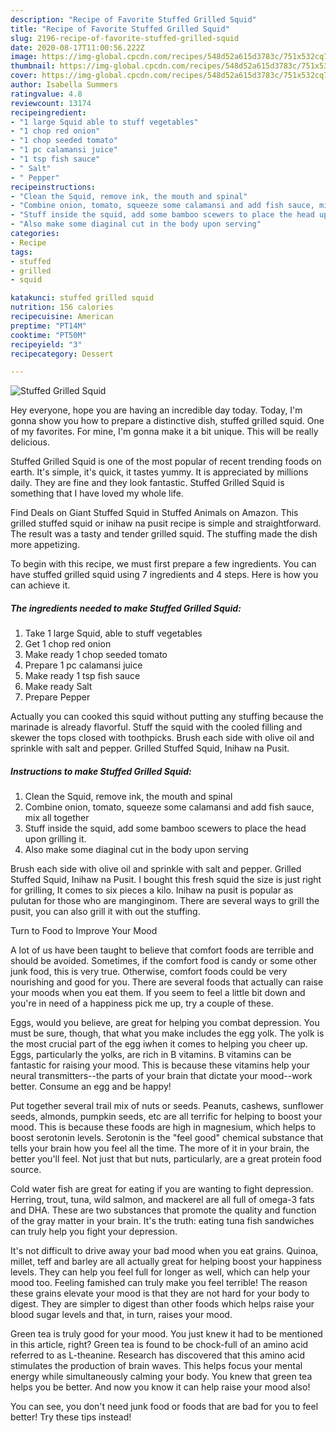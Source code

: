 ```yaml
---
description: "Recipe of Favorite Stuffed Grilled Squid"
title: "Recipe of Favorite Stuffed Grilled Squid"
slug: 2196-recipe-of-favorite-stuffed-grilled-squid
date: 2020-08-17T11:00:56.222Z
image: https://img-global.cpcdn.com/recipes/548d52a615d3783c/751x532cq70/stuffed-grilled-squid-recipe-main-photo.jpg
thumbnail: https://img-global.cpcdn.com/recipes/548d52a615d3783c/751x532cq70/stuffed-grilled-squid-recipe-main-photo.jpg
cover: https://img-global.cpcdn.com/recipes/548d52a615d3783c/751x532cq70/stuffed-grilled-squid-recipe-main-photo.jpg
author: Isabella Summers
ratingvalue: 4.8
reviewcount: 13174
recipeingredient:
- "1 large Squid able to stuff vegetables"
- "1 chop red onion"
- "1 chop seeded tomato"
- "1 pc calamansi juice"
- "1 tsp fish sauce"
- " Salt"
- " Pepper"
recipeinstructions:
- "Clean the Squid, remove ink, the mouth and spinal"
- "Combine onion, tomato, squeeze some calamansi and add fish sauce, mix all together"
- "Stuff inside the squid, add some bamboo scewers to place the head upon grilling it."
- "Also make some diaginal cut in the body upon serving"
categories:
- Recipe
tags:
- stuffed
- grilled
- squid

katakunci: stuffed grilled squid 
nutrition: 156 calories
recipecuisine: American
preptime: "PT14M"
cooktime: "PT50M"
recipeyield: "3"
recipecategory: Dessert

---
```



![Stuffed Grilled Squid](https://img-global.cpcdn.com/recipes/548d52a615d3783c/751x532cq70/stuffed-grilled-squid-recipe-main-photo.jpg)

Hey everyone, hope you are having an incredible day today. Today, I'm gonna show you how to prepare a distinctive dish, stuffed grilled squid. One of my favorites. For mine, I'm gonna make it a bit unique. This will be really delicious.

Stuffed Grilled Squid is one of the most popular of recent trending foods on earth. It's simple, it's quick, it tastes yummy. It is appreciated by millions daily. They are fine and they look fantastic. Stuffed Grilled Squid is something that I have loved my whole life.

Find Deals on Giant Stuffed Squid in Stuffed Animals on Amazon. This grilled stuffed squid or inihaw na pusit recipe is simple and straightforward. The result was a tasty and tender grilled squid. The stuffing made the dish more appetizing.


To begin with this recipe, we must first prepare a few ingredients. You can have stuffed grilled squid using 7 ingredients and 4 steps. Here is how you can achieve it.

<!--inarticleads1-->

##### The ingredients needed to make Stuffed Grilled Squid:

1. Take 1 large Squid, able to stuff vegetables
1. Get 1 chop red onion
1. Make ready 1 chop seeded tomato
1. Prepare 1 pc calamansi juice
1. Make ready 1 tsp fish sauce
1. Make ready  Salt
1. Prepare  Pepper


Actually you can cooked this squid without putting any stuffing because the marinade is already flavorful. Stuff the squid with the cooled filling and skewer the tops closed with toothpicks. Brush each side with olive oil and sprinkle with salt and pepper. Grilled Stuffed Squid, Inihaw na Pusit. 

<!--inarticleads2-->

##### Instructions to make Stuffed Grilled Squid:

1. Clean the Squid, remove ink, the mouth and spinal
1. Combine onion, tomato, squeeze some calamansi and add fish sauce, mix all together
1. Stuff inside the squid, add some bamboo scewers to place the head upon grilling it.
1. Also make some diaginal cut in the body upon serving


Brush each side with olive oil and sprinkle with salt and pepper. Grilled Stuffed Squid, Inihaw na Pusit. I bought this fresh squid the size is just right for grilling, It comes to six pieces a kilo. Inihaw na pusit is popular as pulutan for those who are manginginom. There are several ways to grill the pusit, you can also grill it with out the stuffing. 

Turn to Food to Improve Your Mood


A lot of us have been taught to believe that comfort foods are terrible and should be avoided. Sometimes, if the comfort food is candy or some other junk food, this is very true. Otherwise, comfort foods could be very nourishing and good for you. There are several foods that actually can raise your moods when you eat them. If you seem to feel a little bit down and you're in need of a happiness pick me up, try a couple of these.

Eggs, would you believe, are great for helping you combat depression. You must be sure, though, that what you make includes the egg yolk. The yolk is the most crucial part of the egg iwhen it comes to helping you cheer up. Eggs, particularly the yolks, are rich in B vitamins. B vitamins can be fantastic for raising your mood. This is because these vitamins help your neural transmitters--the parts of your brain that dictate your mood--work better. Consume an egg and be happy!

Put together several trail mix of nuts or seeds. Peanuts, cashews, sunflower seeds, almonds, pumpkin seeds, etc are all terrific for helping to boost your mood. This is because these foods are high in magnesium, which helps to boost serotonin levels. Serotonin is the "feel good" chemical substance that tells your brain how you feel all the time. The more of it in your brain, the better you'll feel. Not just that but nuts, particularly, are a great protein food source.

Cold water fish are great for eating if you are wanting to fight depression. Herring, trout, tuna, wild salmon, and mackerel are all full of omega-3 fats and DHA. These are two substances that promote the quality and function of the gray matter in your brain. It's the truth: eating tuna fish sandwiches can truly help you fight your depression. 

It's not difficult to drive away your bad mood when you eat grains. Quinoa, millet, teff and barley are all actually great for helping boost your happiness levels. They can help you feel full for longer as well, which can help your mood too. Feeling famished can truly make you feel terrible! The reason these grains elevate your mood is that they are not hard for your body to digest. They are simpler to digest than other foods which helps raise your blood sugar levels and that, in turn, raises your mood.

Green tea is truly good for your mood. You just knew it had to be mentioned in this article, right? Green tea is found to be chock-full of an amino acid referred to as L-theanine. Research has discovered that this amino acid stimulates the production of brain waves. This helps focus your mental energy while simultaneously calming your body. You knew that green tea helps you be better. And now you know it can help raise your mood also!

You can see, you don't need junk food or foods that are bad for you to feel better! Try  these tips  instead!

